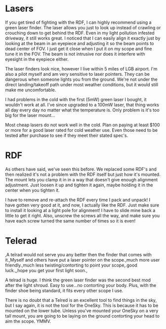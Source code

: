 
# Lasers

 If you get tired of fighting with the RDF, I can highly recommend using a green laser finder. The laser allows you just to look up instead of crawling or crouching down to get behind the RDF. Even in my light pollution infested driveway, it still works great. I noticed that I can easily align it exactly just by looking at the beam in an eyepiece and adjusting it so the beam points to dead center of FOV. I just get it close when I put it on my scope and fine tune it in the FOV. The beam is not intrusive nor does it interfere with eyesight in the eyepiece either.

 The laser finders look nice, however I live within 5 miles of LGB airport.  I'm also a pilot myself and am very sensitive to laser pointers.  They can be dangerous when someone lights you from the ground.  We're not under the direct landing/takeoff path under most weather conditions, but it would still make me uncomfortable.

 I had problems in the cold with the first (5mW) green laser I bought, it wouldn't work at all. I've since upgraded to a 100mW laser, that thing works all day every day no matter what the temperature is. Only problem is it's too big for the laser mount...

 Most cheap lasers do not work well in the cold. Plan on paying at least $100 or more for a good laser rated for cold weather use. Even those need to be tested after purchase to see if they meet their stated spec's.


# RDF

 As others have said, we've seen this before. We replaced some RDF's and then realized it's not a problem with the RDF itself but just how it's mounted. The mount lets you clamp it in in a way that doesn't give enough alignment adjustment. Just loosen it up and tighten it again, maybe holding it in the center when you tighten it.

I have to remove and re-attach the RDF every time I pack and unpack! I have gotten very good at it, and now, I actually like the RDF. Just make sure to install it looking at a light pole for alignment! I have to slide mine back a little to get it right. Also, unscrew the screws all the way, and make sure you have each screw turned the same number of times so it is even!

# Telerad

 ,A telrad would not serve you any better then the finder that comes with it.,Myself and others have put a laser pointer on the scope.,much more user friendly.,much less twisting/contorting to point your scope,.good luck.,,hope you get your first light soon.,

 A telrad is huge. I think the green laser finder was the second best mod after the light shroud. Easy to use...no contorting your body. Plus, with the finder shoe being standard, it fits every other scope I use.

 There is no doubt that a Telred is an excellent tool to find things in the sky, but I say again, it is not the tool for the OneSky. This is because it has to be mounted on the lower tube. Unless you've mounted your OneSky on a very tall mount, you are going to be laying on the ground contorting your head to aim the scope. YMMV.

